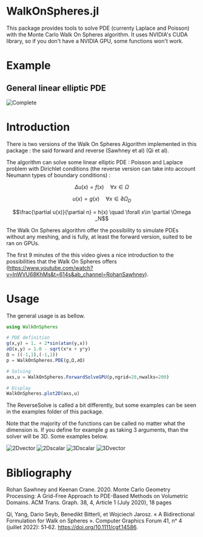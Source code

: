 # WalkOnSpheres.jl
This package provides tools to solve PDE (currenty Laplace and Poisson) with the Monte Carlo Walk On Spheres algorithm. It uses NVIDIA's CUDA library, so if you don't have a NVIDIA GPU, some functions won't work.

# Example
## General linear elliptic PDE
![Complete](figures/Complete.png)

# Introduction
There is two versions of the Walk On Spheres Algorithm implemented in this package : the said forward and reverse (Sawhney et al) (Qi et al).

The algorithm can solve some linear elliptic PDE : Poisson and Laplace problem with Dirichlet conditions (the reverse version can take into account Neumann types of boundary conditions) :

$$\Delta u(x) = f(x) \quad \forall x\in \Omega$$

$$u(x) = g(x) \quad \forall x \in \partial \Omega _D$$

$$\frac{\partial u(x)}{\partial n}  = h(x) \quad \forall x\in \partial \Omega _N$$

The Walk On Spheres algorithm offer the possibility to simulate PDEs without any meshing, and is fully, at least the forward version, suited to be ran on GPUs.

The first 9 minutes of the this video gives a nice introduction to the possibilities that the Walk On Spheres offers (https://www.youtube.com/watch?v=InWVU68KhMs&t=614s&ab_channel=RohanSawhney).

# Usage
The general usage is as bellow.

```julia
using WalkOnSpheres

# PDE definition
g(x,y) = 1. + 2*sin(atan(y,x))
∂Ω(x,y) = 1.0 - sqrt(x*x + y*y)
Ω = ((-1,1),(-1,1))
p = WalkOnSpheres.PDE(g,Ω,∂Ω)

# Solving
axs,u = WalkOnSpheres.ForwardSolveGPU(p,ngrid=20,nwalks=200)

# Display
WalkOnSpheres.plot2D(axs,u)
```
The ReverseSolve is called a bit differently, but some examples can be seen in the examples folder of this package.

Note that the majority of the functions can be called no matter what the dimension is. If you define for example $g$ as taking $3$ arguments, than the solver will be 3D. Some examples below.

![2Dvector](figures/CurrentLoop.png)
![2Dscalar](figures/2Dscalar.png)
![3Dscalar](figures/3Dscalar.png)
![3Dvector](figures/3Dvector.png)

# Bibliography

Rohan Sawhney and Keenan Crane. 2020. Monte Carlo Geometry Processing:
A Grid-Free Approach to PDE-Based Methods on Volumetric Domains. ACM
Trans. Graph. 38, 4, Article 1 (July 2020), 18 pages

Qi, Yang, Dario Seyb, Benedikt Bitterli, et Wojciech Jarosz. « A Bidirectional Formulation for Walk on Spheres ». Computer Graphics Forum 41, nᵒ 4 (juillet 2022): 51‑62. https://doi.org/10.1111/cgf.14586.
